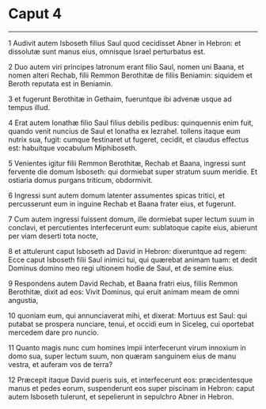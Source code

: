 # Caput 4

***

1 Audivit autem Isboseth filius Saul quod cecidisset Abner in Hebron: et dissolutæ sunt manus eius, omnisque Israel perturbatus est.

2 Duo autem viri principes latronum erant filio Saul, nomen uni Baana, et nomen alteri Rechab, filii Remmon Berothitæ de filiis Beniamin: siquidem et Beroth reputata est in Beniamin.

3 et fugerunt Berothitæ in Gethaim, fueruntque ibi advenæ usque ad tempus illud.

4 Erat autem Ionathæ filio Saul filius debilis pedibus: quinquennis enim fuit, quando venit nuncius de Saul et Ionatha ex Iezrahel. tollens itaque eum nutrix sua, fugit: cumque festinaret ut fugeret, cecidit, et claudus effectus est: habuitque vocabulum Miphiboseth.

5 Venientes igitur filii Remmon Berothitæ, Rechab et Baana, ingressi sunt fervente die domum Isboseth: qui dormiebat super stratum suum meridie. Et ostiaria domus purgans triticum, obdormivit.

6 Ingressi sunt autem domum latenter assumentes spicas tritici, et percusserunt eum in inguine Rechab et Baana frater eius, et fugerunt.

7 Cum autem ingressi fuissent domum, ille dormiebat super lectum suum in conclavi, et percutientes interfecerunt eum: sublatoque capite eius, abierunt per viam deserti tota nocte,

8 et attulerunt caput Isboseth ad David in Hebron: dixeruntque ad regem: Ecce caput Isboseth filii Saul inimici tui, qui quærebat animam tuam: et dedit Dominus domino meo regi ultionem hodie de Saul, et de semine eius.

9 Respondens autem David Rechab, et Baana fratri eius, filiis Remmon Berothitæ, dixit ad eos: Vivit Dominus, qui eruit animam meam de omni angustia,

10 quoniam eum, qui annunciaverat mihi, et dixerat: Mortuus est Saul: qui putabat se prospera nunciare, tenui, et occidi eum in Siceleg, cui oportebat mercedem dare pro nuncio.

11 Quanto magis nunc cum homines impii interfecerunt virum innoxium in domo sua, super lectum suum, non quæram sanguinem eius de manu vestra, et auferam vos de terra?

12 Præcepit itaque David pueris suis, et interfecerunt eos: præcidentesque manus et pedes eorum, suspenderunt eos super piscinam in Hebron: caput autem Isboseth tulerunt, et sepelierunt in sepulchro Abner in Hebron.

